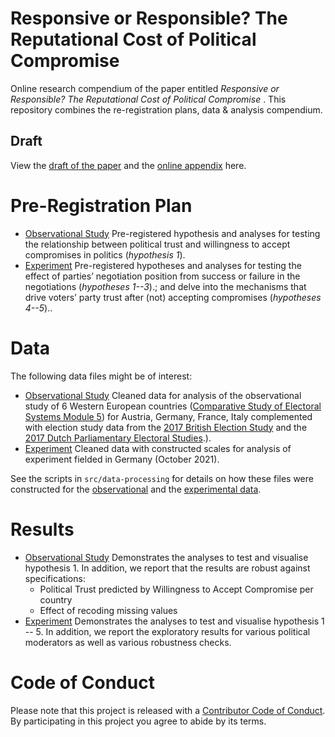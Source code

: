 # Responsive or Responsible?  The Reputational Cost of Political Compromise
Online research compendium of the paper entitled _Responsive or Responsible?  The Reputational Cost of Political Compromise_ . 
This repository combines the re-registration plans, data &amp; analysis compendium.

## Draft
View the [draft of the paper](report/draft.pdf) and the [online appendix](report/OnlineAppendix.pdf) here.

# Pre-Registration Plan
* [Observational Study](https://osf.io/h29j3/?view_only=56f627ee5bf441399a8a66df40394042) Pre-registered hypothesis and analyses for testing the relationship between political trust and willingness to accept compromises in politics (_hypothesis 1_).
* [Experiment](docs/pre-analysis-plan/pap.pdf) Pre-registered hypotheses and  analyses for testing the effect of parties’ negotiation position from  success or failure in the negotiations (_hypotheses 1--3_).; and delve into the mechanisms that drive voters’ party trust after (not) accepting compromises (_hypotheses 4--5_)..

# Data
The following data files might be of interest:

* [Observational Study](data/intermediate/observational_data.RDS) Cleaned data for analysis of the observational study of 6 Western European countries ([Comparative Study of Electoral Systems Module 5](https://cses.org/data-download/cses-module-5-2016-2021/)) for Austria, Germany, France, Italy complemented with election study data from the [2017 British Election Study](https://www.britishelectionstudy.com/news-category/2017-general-election/) and the [2017 Dutch Parliamentary Electoral Studies](https://easy.dans.knaw.nl/ui/datasets/id/easy-dataset:101156).).
* [Experiment](data/intermediate/cleaned_experiment.RData) Cleaned data with constructed scales for analysis of experiment fielded in Germany (October 2021).

See the scripts in `src/data-processing` for details on how these files were constructed  for the [observational](src/data-processing/clean_data_obs.md) and the [experimental data](src/data-processing/clean_data_exp.md).

# Results
* [Observational Study](src/analysis/observational/obervational_study.md) Demonstrates the analyses to test and visualise hypothesis 1. In addition, we report that the results are robust against specifications:
	- Political Trust predicted by Willingness to Accept Compromise per country
	- Effect of recoding missing values
* [Experiment](src/analysis/experiment/experiment.md) Demonstrates the analyses to test and visualise hypothesis 1 -- 5. In addition, we report the exploratory results for various political moderators as well as various robustness checks.

# Code of Conduct
Please note that this project is released with a [Contributor Code of Conduct](CONDUCT.md). By participating in this project you agree to abide by its terms.